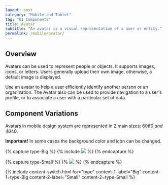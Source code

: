 ```yaml
---
layout: post
category: "Mobile and Tablet"
tag: "UI Components"
title: Avatar
subtitle: "An avatar is a visual representation of a user or entity."
permalink: /mobile/avatar/
---
```


## Overview

Avatars can be used to represent people or objects. It supports images, icons, or letters. Users generally upload their own image, otherwise, a default image is displayed.

Use an avatar to help a user efficiently identify another person or an organization. The Avatar also can be used to provide navigation to a user's profile, or to associate a user with a particular set of data. 

## Component Variations

Avatars in mobile design system are represented in 2 main sizes: 60*60 and 40*40.

**Important!**
 In some cases the background color and icon can be changed.
 
 <!-- Content switch -->
<!-- Content switch tab 1 -->
{% capture type-Big %}
{% include <img src="Mobile_Avatar_60.png" /> %}
{% endcapture %}

<!-- Content switch tab 2 -->
{% capture type-Small %}
{% <img src="Mobile_Avatar_40.png" /> %}
{% endcapture %}

<!-- Render Content -->
{% include content-switch.html for="type"
           content-1-label="Big" content-1=type-Big
           content-2-label="Small" content-2=type-Small
%}
<!-- End content switch -->

 
 

